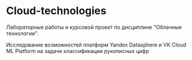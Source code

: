 # Cloud-technologies
Лабораторные работы и курсовой проект по дисциплине "Облачные технологии".

Исследование возможностей платформ Yandex Datasphere и VK Cloud ML Platform на задаче классификации рукописных цифр
